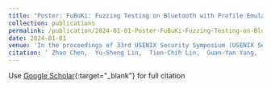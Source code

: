 ```yaml
---
title: "Poster: FuBuKi: Fuzzing Testing on Bluetooth with Profile Emulation Kit"
collection: publications
permalink: /publication/2024-01-01-Poster-FuBuKi-Fuzzing-Testing-on-Bluetooth-with-Profile-Emulation-Kit
date: 2024-01-01
venue: 'In the proceedings of 33rd USENIX Security Symposium (USENIX Security 24)'
citation: ' Zhao Chen,  Yu-Sheng Lin,  Tien-Chih Lin,  Guan-Yan Yang,  Farn Wang, &quot;Poster: FuBuKi: Fuzzing Testing on Bluetooth with Profile Emulation Kit.&quot; In the proceedings of 33rd USENIX Security Symposium (USENIX Security 24), 2024.'
---
```

Use [Google Scholar](https://scholar.google.com/scholar?q=Poster:+FuBuKi:+Fuzzing+Testing+on+Bluetooth+with+Profile+Emulation+Kit){:target="_blank"} for full citation